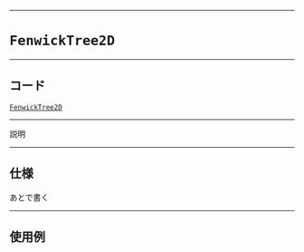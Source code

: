 _____

# `FenwickTree2D`

_____

## コード

[`FenwickTree2D`](https://github.com/titan-23/Library_py/blob/main/DataStructures/FenwickTree/FenwickTree2D.py)
<!-- code=https://github.com/titan-23/Library_py/blob/main/DataStructures\FenwickTree\FenwickTree2D.py -->

_____

説明

_____

## 仕様

あとで書く

_____

## 使用例

```python
```

